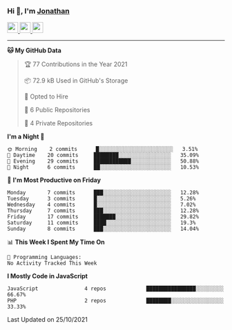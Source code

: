 ### Hi 👋, I'm [Jonathan](https://jonathan-d.ch) 


<p>
  <a href="https://www.twitter.com/redkill2108">
    <img src="https://img.shields.io/badge/twitter-%231DA1F2.svg?&style=for-the-badge&logo=twitter&logoColor=white" height=25>
  </a>
  <a href="https://www.linkedin.com/in/jdebetaz">
    <img src="https://img.shields.io/badge/linkedin-%230077B5.svg?&style=for-the-badge&logo=linkedin&logoColor=white" height=25>
  </a>
  <a href="https://www.instagram.com/jdebetaz/">
    <img src="https://img.shields.io/badge/instagram-%23E4405F.svg?&style=for-the-badge&logo=instagram&logoColor=white" height=25>
  </a>
</p>

-------

<!--START_SECTION:waka-->
**🐱 My GitHub Data** 

> 🏆 77 Contributions in the Year 2021
 > 
> 📦 72.9 kB Used in GitHub's Storage 
 > 
> 💼 Opted to Hire
 > 
> 📜 6 Public Repositories 
 > 
> 🔑 4 Private Repositories  
 > 
**I'm a Night 🦉** 

```text
🌞 Morning    2 commits      █░░░░░░░░░░░░░░░░░░░░░░░░   3.51% 
🌆 Daytime    20 commits     ████████░░░░░░░░░░░░░░░░░   35.09% 
🌃 Evening    29 commits     ████████████░░░░░░░░░░░░░   50.88% 
🌙 Night      6 commits      ██░░░░░░░░░░░░░░░░░░░░░░░   10.53%

```
📅 **I'm Most Productive on Friday** 

```text
Monday       7 commits      ███░░░░░░░░░░░░░░░░░░░░░░   12.28% 
Tuesday      3 commits      █░░░░░░░░░░░░░░░░░░░░░░░░   5.26% 
Wednesday    4 commits      █░░░░░░░░░░░░░░░░░░░░░░░░   7.02% 
Thursday     7 commits      ███░░░░░░░░░░░░░░░░░░░░░░   12.28% 
Friday       17 commits     ███████░░░░░░░░░░░░░░░░░░   29.82% 
Saturday     11 commits     ████░░░░░░░░░░░░░░░░░░░░░   19.3% 
Sunday       8 commits      ███░░░░░░░░░░░░░░░░░░░░░░   14.04%

```


📊 **This Week I Spent My Time On** 

```text
💬 Programming Languages: 
No Activity Tracked This Week

```

**I Mostly Code in JavaScript** 

```text
JavaScript               4 repos             ████████████████░░░░░░░░░   66.67% 
PHP                      2 repos             ████████░░░░░░░░░░░░░░░░░   33.33%

```



 Last Updated on 25/10/2021
<!--END_SECTION:waka-->
